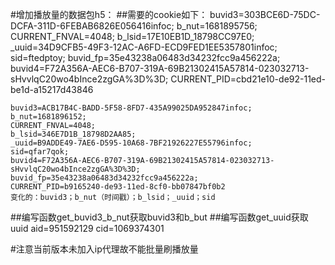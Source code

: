#增加播放量的数据包h5：
##需要的cookie如下：
    buvid3=303BCE6D-75DC-DCFA-311D-6FEBAB6826E056416infoc; 
    b_nut=1681895756; 
    CURRENT_FNVAL=4048; 
    b_lsid=17E10EB1D_18798CC97E0; 
    _uuid=34D9CFB5-49F3-12AC-A6FD-ECD9FED1EE5357801infoc; 
    sid=ftedptoy; 
    buvid_fp=35e43238a06483d34232fcc9a456222a; 
    buvid4=F72A356A-AEC6-B707-319A-69B21302415A57814-023032713-sHvvlqC20wo4bInce2zgGA%3D%3D; 
    CURRENT_PID=cbd21e10-de92-11ed-be1d-a15217d43846
    
    buvid3=ACB17B4C-BADD-5F58-8FD7-435A99025DA952847infoc; 
    b_nut=1681896152; 
    CURRENT_FNVAL=4048; 
    b_lsid=346E7D1B_18798D2AA85; 
    _uuid=B9ADDE49-7AE6-D595-10A68-7BF21926227E55796infoc; 
    sid=qfar7qok; 
    buvid4=F72A356A-AEC6-B707-319A-69B21302415A57814-023032713-sHvvlqC20wo4bInce2zgGA%3D%3D; 
    buvid_fp=35e43238a06483d34232fcc9a456222a; 
    CURRENT_PID=b9165240-de93-11ed-8cf0-bb07847bf0b2
    变化的：buvid3；b_nut（时间戳）；b_lsid；_uuid；sid
##编写函数get_buvid3_b_nut获取buvid3和b_but
##编写函数get_uuid获取uuid
aid=951592129
cid=1069374301


#注意当前版本未加入ip代理故不能批量刷播放量
